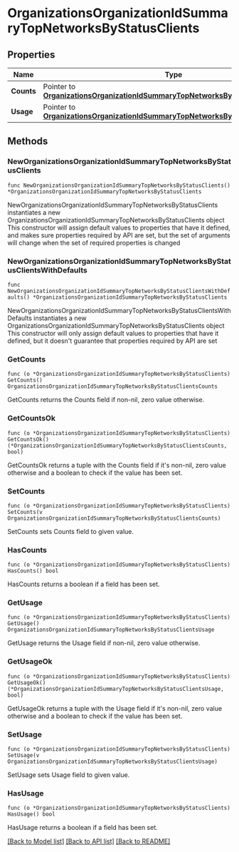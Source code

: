 # OrganizationsOrganizationIdSummaryTopNetworksByStatusClients

## Properties

Name | Type | Description | Notes
------------ | ------------- | ------------- | -------------
**Counts** | Pointer to [**OrganizationsOrganizationIdSummaryTopNetworksByStatusClientsCounts**](OrganizationsOrganizationIdSummaryTopNetworksByStatusClientsCounts.md) |  | [optional] 
**Usage** | Pointer to [**OrganizationsOrganizationIdSummaryTopNetworksByStatusClientsUsage**](OrganizationsOrganizationIdSummaryTopNetworksByStatusClientsUsage.md) |  | [optional] 

## Methods

### NewOrganizationsOrganizationIdSummaryTopNetworksByStatusClients

`func NewOrganizationsOrganizationIdSummaryTopNetworksByStatusClients() *OrganizationsOrganizationIdSummaryTopNetworksByStatusClients`

NewOrganizationsOrganizationIdSummaryTopNetworksByStatusClients instantiates a new OrganizationsOrganizationIdSummaryTopNetworksByStatusClients object
This constructor will assign default values to properties that have it defined,
and makes sure properties required by API are set, but the set of arguments
will change when the set of required properties is changed

### NewOrganizationsOrganizationIdSummaryTopNetworksByStatusClientsWithDefaults

`func NewOrganizationsOrganizationIdSummaryTopNetworksByStatusClientsWithDefaults() *OrganizationsOrganizationIdSummaryTopNetworksByStatusClients`

NewOrganizationsOrganizationIdSummaryTopNetworksByStatusClientsWithDefaults instantiates a new OrganizationsOrganizationIdSummaryTopNetworksByStatusClients object
This constructor will only assign default values to properties that have it defined,
but it doesn't guarantee that properties required by API are set

### GetCounts

`func (o *OrganizationsOrganizationIdSummaryTopNetworksByStatusClients) GetCounts() OrganizationsOrganizationIdSummaryTopNetworksByStatusClientsCounts`

GetCounts returns the Counts field if non-nil, zero value otherwise.

### GetCountsOk

`func (o *OrganizationsOrganizationIdSummaryTopNetworksByStatusClients) GetCountsOk() (*OrganizationsOrganizationIdSummaryTopNetworksByStatusClientsCounts, bool)`

GetCountsOk returns a tuple with the Counts field if it's non-nil, zero value otherwise
and a boolean to check if the value has been set.

### SetCounts

`func (o *OrganizationsOrganizationIdSummaryTopNetworksByStatusClients) SetCounts(v OrganizationsOrganizationIdSummaryTopNetworksByStatusClientsCounts)`

SetCounts sets Counts field to given value.

### HasCounts

`func (o *OrganizationsOrganizationIdSummaryTopNetworksByStatusClients) HasCounts() bool`

HasCounts returns a boolean if a field has been set.

### GetUsage

`func (o *OrganizationsOrganizationIdSummaryTopNetworksByStatusClients) GetUsage() OrganizationsOrganizationIdSummaryTopNetworksByStatusClientsUsage`

GetUsage returns the Usage field if non-nil, zero value otherwise.

### GetUsageOk

`func (o *OrganizationsOrganizationIdSummaryTopNetworksByStatusClients) GetUsageOk() (*OrganizationsOrganizationIdSummaryTopNetworksByStatusClientsUsage, bool)`

GetUsageOk returns a tuple with the Usage field if it's non-nil, zero value otherwise
and a boolean to check if the value has been set.

### SetUsage

`func (o *OrganizationsOrganizationIdSummaryTopNetworksByStatusClients) SetUsage(v OrganizationsOrganizationIdSummaryTopNetworksByStatusClientsUsage)`

SetUsage sets Usage field to given value.

### HasUsage

`func (o *OrganizationsOrganizationIdSummaryTopNetworksByStatusClients) HasUsage() bool`

HasUsage returns a boolean if a field has been set.


[[Back to Model list]](../README.md#documentation-for-models) [[Back to API list]](../README.md#documentation-for-api-endpoints) [[Back to README]](../README.md)


